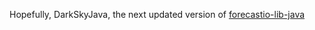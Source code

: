 Hopefully, DarkSkyJava, the next updated version of [forecastio-lib-java](https://github.com/dvdme/forecastio-lib-java)
